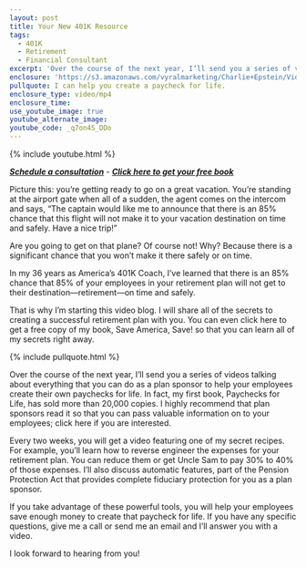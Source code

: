 ```yaml
---
layout: post
title: Your New 401K Resource
tags:
  - 401K
  - Retirement
  - Financial Consultant
excerpt: 'Over the course of the next year, I’ll send you a series of videos talking about everything that you can do as a plan sponsor to help your employees reach retirement safely and on time.'
enclosure: 'https://s3.amazonaws.com/vyralmarketing/Charlie+Epstein/Videos/2016+Videos/Let+Me+Tell+You+A+Story.mp4'
pullquote: I can help you create a paycheck for life.
enclosure_type: video/mp4
enclosure_time:
use_youtube_image: true
youtube_alternate_image:
youtube_code: _q7on4S_DDo
---
```



{% include youtube.html %}

[***Schedule a consultation***](https://www.epsteinfinancial.com/contact.html) - ***[C](https://www.epsteinfinancial.com/free-book-offer.html)[lick here to get your free book](__notset__)***

Picture this: you’re getting ready to go on a great vacation. You’re standing at the airport gate when all of a sudden, the agent comes on the intercom and says, “The captain would like me to announce that there is an 85% chance that this flight will not make it to your vacation destination on time and safely. Have a nice trip!”&nbsp;

Are you going to get on that plane? Of course not! Why? Because there is a significant chance that you won’t make it there safely or on time.&nbsp;

In my 36 years as America’s 401K Coach, I’ve learned that there is an 85% chance that 85% of your employees in your retirement plan will not get to their destination—retirement—on time and safely.&nbsp;

That is why I’m starting this video blog. I will share all of the secrets to creating a successful retirement plan with you. You can even click here to get a free copy of my book, Save America, Save! so that you can learn all of my secrets right away.&nbsp;

{% include pullquote.html %}

Over the course of the next year, I’ll send you a series of videos talking about everything that you can do as a plan sponsor to help your employees create their own paychecks for life. In fact, my first book, Paychecks for Life, has sold more than 20,000 copies. I highly recommend that plan sponsors read it so that you can pass valuable information on to your employees; click here if you are interested.&nbsp;

Every two weeks, you will get a video featuring one of my secret recipes. For example, you’ll learn how to reverse engineer the expenses for your retirement plan. You can reduce them or get Uncle Sam to pay 30% to 40% of those expenses. I’ll also discuss automatic features, part of the Pension Protection Act that provides complete fiduciary protection for you as a plan sponsor.

If you take advantage of these powerful tools, you will help your employees save enough money to create that paycheck for life. If you have any specific questions, give me a call or send me an email and I’ll answer you with a video.&nbsp;

I look forward to hearing from you!